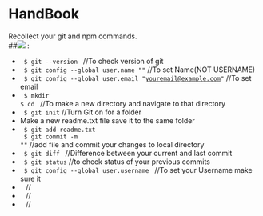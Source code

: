 # HandBook
Recollect your git and npm commands.
<br>
##<img src="https://img.shields.io/badge/git----blue.svg?style=flat-square"> :
- <code> $ git --version </code>                                           //To check version of git
- <code> $ git config --global user.name "<Your Name>"</code>              //To set Name(NOT USERNAME)
- <code> $ git config --global user.email "<youremail@example.com>"</code> //To set email
- <code> $ mkdir <FOLDERNAME><br>$ cd <FOLDERNAME></code> //To make a new directory and navigate to that directory
- <code> $ git init</code> //Turn Git on for a folder
- Make a new readme.txt file save it to the same folder<br>
- <code> $ git add readme.txt <br> $ git commit -m "<your commit message>"</code> //add file and commit your changes to local directory   
- <code> $ git diff </code> //Difference between your current and last commit
- <code> $ git status</code> //to check status of your previous commits
- <code> $ git config --global user.username <USerNamE></code> //To set your Username make sure it  
- <code> </code>                                                           //
- <code> </code>                                                           //
- <code> </code>                                                           //
